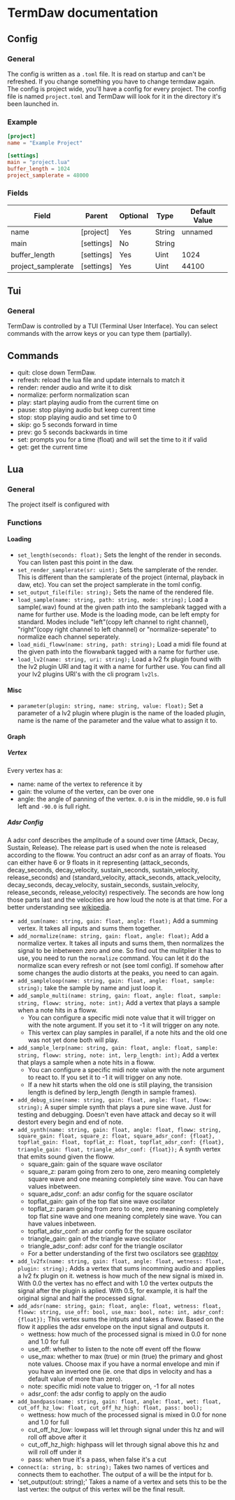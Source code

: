 # TermDaw documentation

## Config

### General

The config is written as a `.toml` file.
It is read on startup and can't be refreshed.
If you change something you have to change termdaw again.
The config is project wide, you'll have a config for every project.
The config file is named `project.toml` and TermDaw will look for it in the directory it's been launched in.

### Example

```toml
[project]
name = "Example Project"

[settings]
main = "project.lua"
buffer_length = 1024
project_samplerate = 48000
```

### Fields

Field                   | Parent        | Optional      | Type  | Default Value
------------------------|---------------|---------------|-------|---------------
name                    | [project]     | Yes           | String| unnamed
main                    | [settings]    | No            | String|
buffer_length           | [settings]    | Yes           | Uint  | 1024
project_samplerate      | [settings]    | Yes           | Uint  | 44100

## Tui

### General

TermDaw is controlled by a TUI (Terminal User Interface).
You can select commands with the arrow keys or you can type them (partially).

## Commands
- quit: close down TermDaw.
- refresh: reload the lua file and update internals to match it
- render: render audio and write it to disk
- normalize: perform normalization scan
- play: start playing audio from the current time on
- pause: stop playing audio but keep current time
- stop: stop playing audio and set time to 0
- skip: go 5 seconds forward in time
- prev: go 5 seconds backwards in time
- set: prompts you for a time (float) and will set the time to it if valid
- get: get the current time

## Lua

### General

The project itself is configured with

### Functions

#### Loading

- `set_length(seconds: float);` Sets the lenght of the render in seconds. You can listen past this point in the daw.
- `set_render_samplerate(sr: uint);` Sets the samplerate of the render. This is different than the samplerate of the project (internal, playback in daw, etc). You can set the project samplerate in the toml config.
- `set_output_file(file: string);` Sets the name of the rendered file.
- `load_sample(name: string, path: string, mode: string);` Load a sample(.wav) found at the given path into the samplebank tagged with a name for further use. Mode is the loading mode, can be left empty for standard. Modes include "left"(copy left channel to right channel), "right"(copy right channel to left channel) or "normalize-seperate" to normalize each channel seperately.
- `load_midi_floww(name: string, path: string);` Load a midi file found at the given path into the flowwbank tagged with a name for further use.
- `load_lv2(name: string, uri: string);` Load a lv2 fx plugin found with the lv2 plugin URI and tag it with a name for further use. You can find all your lv2 plugins URI's with the cli program `lv2ls`.

#### Misc

- `parameter(plugin: string, name: string, value: float);` Set a parameter of a lv2 plugin where plugin is the name of the loaded plugin, name is the name of the parameter and the value what to assign it to.

#### Graph

##### Vertex

Every vertex has a:
- name: name of the vertex to reference it by
- gain: the volume of the vertex, can be over one
- angle: the angle of panning of the vertex. `0.0` is in the middle, `90.0` is full left and `-90.0` is full right.

##### Adsr Config
A adsr conf describes the amplitude of a sound over time (Attack, Decay, Sustain, Release).
The release part is used when the note is released according to the floww.
You contruct an adsr conf as an array of floats. You can either have 6 or 9 floats in it representing (attack_seconds, decay_seconds, decay_velocity, sustain_seconds, sustain_velocity, release_seconds) and  (standard_velocity, attack_seconds, attack_velocity, decay_seconds, decay_velocity, sustain_seconds, sustain_velocity, release_seconds, release_velocity) respectively. The seconds are how long those  parts last and the velocities are how loud the note is at that time. For a better understanding see [wikipedia](https://en.wikipedia.org/wiki/Envelope_(music)).

- `add_sum(name: string, gain: float, angle: float);` Add a summing vertex. It takes all inputs and sums them together.
- `add_normalize(name: string, gain: float, angle: float);` Add a normalize vertex. It takes all inputs and sums them, then normalizes the signal to be inbetween zero and one. So find out the mulitplier it has to use, you need to run the `normalize` command. You can let it do the normalize scan every refresh or not (see toml config). If somehow after some changes the audio distorts at the peaks, you need to can again.
- `add_sampleloop(name: string, gain: float, angle: float, sample: string);` take the sample by name and just loop it.
- `add_sample_multi(name: string, gain: float, angle: float, sample: string, floww: string, note: int);` Add a vertex that plays a sample when a note hits in a floww.
  - You can configure a specific midi note value that it will trigger on with the note argument. If you set it to -1 it will trigger on any note.
  - This vertex can play samples in parallel, if a note hits and the old one was not yet done both will play.
- `add_sample_lerp(name: string, gain: float, angle: float, sample: string, floww: string, note: int, lerp_length: int);` Add a vertex that plays a sample when a note hits in a floww.
  - You can configure a specific midi note value with the note argument to react to. If you set it to -1 it will trigger on any note.
  - If a new hit starts when the old one is still playing, the transision length is defined by lerp_length (length in sample frames).
- `add_debug_sine(name: string, gain: float, angle: float, floww: string);` A super simple synth that plays a pure sine wave. Just for testing and debugging. Doesn't even have attack and decay so it will destort every begin and end of note.
- `add_synth(name: string, gain: float, angle: float, floww: string, square_gain: float, square_z: float, square_adsr_conf: {float}, topflat_gain: float, topflat_z: float, topflat_adsr_conf: {float}, triangle_gain: float, triangle_adsr_conf: {float});` A synth vertex that emits sound given the floww.
  - square_gain: gain of the square wave oscilator
  - square_z: param going from zero to one, zero meaning completely square wave and one meaning completely sine wave. You can have values inbetween.
  - square_adsr_conf: an adsr config for the square oscilator
  - topflat_gain: gain of the top flat sine wave oscilator
  - topflat_z: param going from zero to one, zero meaning completely top flat sine wave and one meaning completely sine wave. You can have values inbetween.
  - topflat_adsr_conf: an adsr config for the square oscilator
  - triangle_gain: gain of the triangle wave oscilator
  - triangle_adsr_conf: adsr conf for the triangle oscilator
  - For a better understanding of the first two oscilators see [graphtoy](https://graphtoy.com/?f1(x,t)=min(sin(x),0)*2+1&v1=false&f2(x,t)=max(sin(x),0)*2-1&v2=false&f3(x,t)=0.4&v3=true&f4(x,t)=(min(sin(x),f3(0))+((1-f3(0))/2))*(2/(1+f3(0)))&v4=false&f5(x,t)=(max(sin(x),-f3(0))-((1-f3(0))/2))*(2/(1+f3(0)))&v5=false&f6(x,t)=clamp(sin(x),%20-f3(0),%20f3(0))%20*%20(1%20/%20f3(0))&v6=true&grid=true&coords=0,0,4.205926793776712)
- `add_lv2fx(name: string, gain: float, angle: float, wetness: float, plugin: string);` Adds a vertex that sums incomming audio and applies a lv2 fx plugin on it. wetness is how much of the new signal is mixed in. With 0.0 the vertex has no effect and with 1.0 the vertex outputs the signal after the plugin is aplied. With 0.5, for example, it is half the original signal and half the processed signal.
- `add_adsr(name: string, gain: float, angle: float, wetness: float, floww: string, use_off: bool, use_max: bool, note: int, adsr_conf: {float});`
    This vertex sums the intputs and takes a floww. Based on the flow it applies the adsr envelope on the input signal and outputs it.
  - wettness: how much of the processed signal is mixed in 0.0 for none and 1.0 for full
  - use_off: whether to listen to the note off event off the floww
  - use_max: whether to max (true) or min (true) the primary and ghost note values. Choose max if you have a normal envelope and min if you have an inverted one (ie. one that dips in velocity and has a default value of more than zero).
  - note: specific midi note value to trigger on, -1 for all notes
  - adsr_conf: the adsr config to apply on the audio
- `add_bandpass(name: string, gain: float, angle: float, wet: float, cut_off_hz_low: float, cut_off_hz_high: float, pass: bool);`
  - wettness: how much of the processed signal is mixed in 0.0 for none and 1.0 for full
  - cut_off_hz_low: lowpass will let through signal under this hz and will roll off above after it
  - cut_off_hz_high: highpass will let through signal above this hz and will roll off under it
  - pass: when true it's a pass, when false it's a cut
- `connect(a: string, b: string);` Takes two names of vertices and connects them to eachother. The output of a will be the intput for b.
- 'set_output(out: string);' Takes a name of a vertex and sets this to be the last vertex: the output of this vertex will be the final result.
